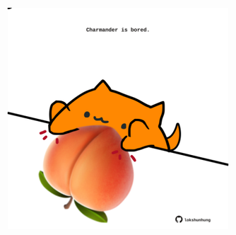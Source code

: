 <!-- built at 24/08/2022, 19:02:30 UTC -->
<p align="center">
  <img width="500" height="500" src="./ReadmeImage.svg">
</p>
